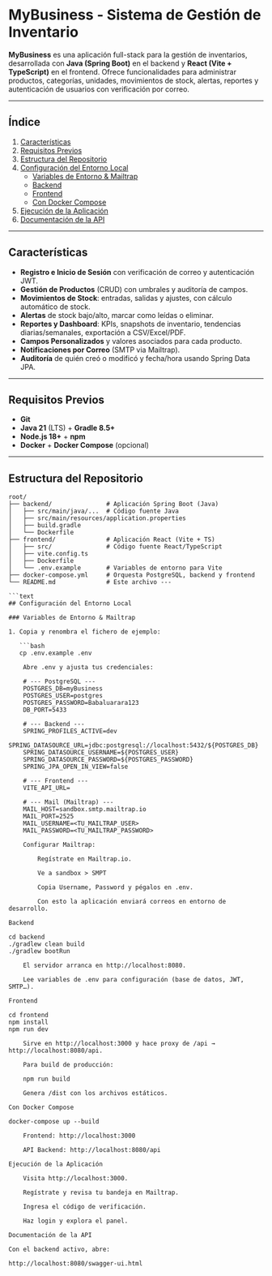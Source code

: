# MyBusiness - Sistema de Gestión de Inventario

**MyBusiness** es una aplicación full-stack para la gestión de inventarios, desarrollada con **Java (Spring Boot)** en el backend y **React (Vite + TypeScript)** en el frontend. Ofrece funcionalidades para administrar productos, categorías, unidades, movimientos de stock, alertas, reportes y autenticación de usuarios con verificación por correo.

---

## Índice

1. [Características](#características)  
2. [Requisitos Previos](#requisitos-previos)  
3. [Estructura del Repositorio](#estructura-del-repositorio)  
4. [Configuración del Entorno Local](#configuración-del-entorno-local)  
   - [Variables de Entorno & Mailtrap](#variables-de-entorno--mailtrap)  
   - [Backend](#backend)  
   - [Frontend](#frontend)  
   - [Con Docker Compose](#con-docker-compose)  
5. [Ejecución de la Aplicación](#ejecución-de-la-aplicación)  
6. [Documentación de la API](#documentación-de-la-api)  

---

## Características

- **Registro e Inicio de Sesión** con verificación de correo y autenticación JWT.  
- **Gestión de Productos** (CRUD) con umbrales y auditoría de campos.  
- **Movimientos de Stock**: entradas, salidas y ajustes, con cálculo automático de stock.  
- **Alertas** de stock bajo/alto, marcar como leídas o eliminar.  
- **Reportes y Dashboard**: KPIs, snapshots de inventario, tendencias diarias/semanales, exportación a CSV/Excel/PDF.  
- **Campos Personalizados** y valores asociados para cada producto.  
- **Notificaciones por Correo** (SMTP via Mailtrap).  
- **Auditoría** de quién creó o modificó y fecha/hora usando Spring Data JPA.  

---

## Requisitos Previos

- **Git**  
- **Java 21** (LTS) + **Gradle 8.5+**  
- **Node.js 18+** + **npm**  
- **Docker** + **Docker Compose** (opcional)  

---


## Estructura del Repositorio

```text
root/
├── backend/               # Aplicación Spring Boot (Java)
│   ├── src/main/java/...  # Código fuente Java
│   ├── src/main/resources/application.properties
│   ├── build.gradle
│   └── Dockerfile
├── frontend/              # Aplicación React (Vite + TS)
│   ├── src/               # Código fuente React/TypeScript
│   ├── vite.config.ts
│   ├── Dockerfile
│   └── .env.example       # Variables de entorno para Vite
├── docker-compose.yml     # Orquesta PostgreSQL, backend y frontend
└── README.md              # Este archivo ---

```text
## Configuración del Entorno Local

### Variables de Entorno & Mailtrap

1. Copia y renombra el fichero de ejemplo:

   ```bash
   cp .env.example .env

    Abre .env y ajusta tus credenciales:

    # --- PostgreSQL ---
    POSTGRES_DB=myBusiness
    POSTGRES_USER=postgres
    POSTGRES_PASSWORD=Babaluarara123
    DB_PORT=5433

    # --- Backend ---
    SPRING_PROFILES_ACTIVE=dev
    SPRING_DATASOURCE_URL=jdbc:postgresql://localhost:5432/${POSTGRES_DB}
    SPRING_DATASOURCE_USERNAME=${POSTGRES_USER}
    SPRING_DATASOURCE_PASSWORD=${POSTGRES_PASSWORD}
    SPRING_JPA_OPEN_IN_VIEW=false

    # --- Frontend ---
    VITE_API_URL=

    # --- Mail (Mailtrap) ---
    MAIL_HOST=sandbox.smtp.mailtrap.io
    MAIL_PORT=2525
    MAIL_USERNAME=<TU_MAILTRAP_USER>
    MAIL_PASSWORD=<TU_MAILTRAP_PASSWORD>

    Configurar Mailtrap:

        Regístrate en Mailtrap.io.

        Ve a sandbox > SMPT

        Copia Username, Password y pégalos en .env.

        Con esto la aplicación enviará correos en entorno de desarrollo.

Backend

cd backend
./gradlew clean build
./gradlew bootRun

    El servidor arranca en http://localhost:8080.

    Lee variables de .env para configuración (base de datos, JWT, SMTP…).

Frontend

cd frontend
npm install
npm run dev

    Sirve en http://localhost:3000 y hace proxy de /api → http://localhost:8080/api.

    Para build de producción:

    npm run build

    Genera /dist con los archivos estáticos.

Con Docker Compose

docker-compose up --build

    Frontend: http://localhost:3000

    API Backend: http://localhost:8080/api

Ejecución de la Aplicación

    Visita http://localhost:3000.

    Regístrate y revisa tu bandeja en Mailtrap.

    Ingresa el código de verificación.

    Haz login y explora el panel.

Documentación de la API

Con el backend activo, abre:

http://localhost:8080/swagger-ui.html


